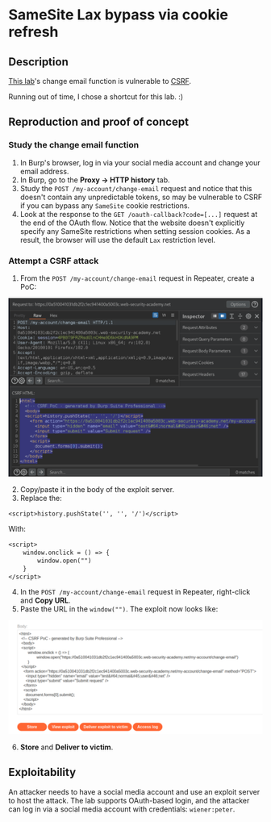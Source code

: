 # SameSite Lax bypass via cookie refresh

## Description

[This lab](https://portswigger.net/web-security/csrf/bypassing-samesite-restrictions/lab-samesite-strict-bypass-via-cookie-refresh)'s change email function is vulnerable to [CSRF](https://portswigger.net/web-security/csrf). 

Running out of time, I chose a shortcut for this lab. :)

## Reproduction and proof of concept

### Study the change email function

1. In Burp's browser, log in via your social media account and change your email address.
2. In Burp, go to the **Proxy -> HTTP history** tab.
3. Study the `POST /my-account/change-email` request and notice that this doesn't contain any unpredictable tokens, so may be vulnerable to CSRF if you can bypass any `SameSite` cookie restrictions.
4. Look at the response to the `GET /oauth-callback?code=[...]` request at the end of the OAuth flow. Notice that the website doesn't explicitly specify any SameSite restrictions when setting session cookies. As a result, the browser will use the default `Lax` restriction level.

### Attempt a CSRF attack

1. From the `POST /my-account/change-email` request in Repeater, create a PoC: 

![CSRF](../../_static/images/csrf11.png) 

2. Copy/paste it in the body of the exploit server.
3. Replace the:

```text
<script>history.pushState('', '', '/')</script>
```

With:

```text
<script>
	window.onclick = () => {
		window.open("")
	}
</script>
```

4. In the `POST /my-account/change-email` request in Repeater, right-click and **Copy URL**.
5. Paste the URL in the `window("")`. The exploit now looks like:

![CSRF](../../_static/images/csrf12.png) 

6. **Store** and **Deliver to victim**.

## Exploitability

An attacker needs to have a social media account and use an exploit server to host the attack. The lab supports OAuth-based login, and the attacker can log in via a social media account with credentials: `wiener:peter`.
